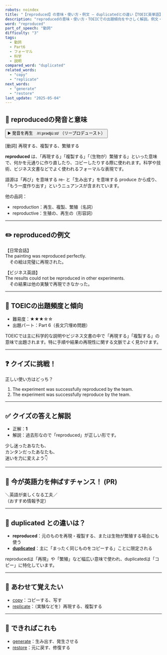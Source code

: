 ```yaml
---
robots: noindex
title: "【reproduced】の意味・使い方・例文 ― duplicatedとの違い【TOEIC英単語】"
description: "reproducedの意味・使い方・TOEICでの出題傾向をやさしく解説。例文・クイズ付きでduplicatedとの違いもわかりやすく学べます。"
word: "reproduced"
part_of_speech: "動詞"
difficulty: "3"
tags:
  - 動詞
  - Part6
  - フォーマル
  - 科学
  - 説明
compared_word: "duplicated"
related_words:
  - "copy"
  - "replicate"
next_words:
  - "generate"
  - "restore"
last_update: "2025-05-04"
---
```


## 🔰 reproducedの発音と意味

<button class="play-audio" onclick="playTTS('reproduced')">
  <span class="play-audio-main">
    ▶️ 発音を再生　/rìːprədjúːst/
  </span>
  <span class="play-audio-sub">
    （リープロデュースト）
  </span>
</button>

[動詞] 再現する、複製する、繁殖する

**reproduced** は、「再現する」「複製する」「（生物が）繁殖する」といった意味で、何かを元通りに作り直したり、コピーしたりする際に使われます。科学や技術、ビジネス文書などでよく使われるフォーマルな表現です。

語源は「再び」を意味する re- と「生み出す」を意味する produce から成り、「もう一度作り出す」というニュアンスが含まれています。

他の品詞：  
- reproduction：再生、複製、繁殖（名詞）
- reproductive：生殖の、再生の（形容詞）

---

## ✏️ reproducedの例文

【日常会話】  
The painting was reproduced perfectly.  
　その絵は完璧に再現された。

【ビジネス英語】  
The results could not be reproduced in other experiments.  
　その結果は他の実験で再現できなかった。

---

## 🎯 TOEICの出題頻度と傾向

- 難易度：★★★☆☆
- 出題パート：Part 6（長文穴埋め問題）

TOEICでは主に科学的な説明やビジネス文書の中で「再現する」「複製する」の意味で出題されます。特に手順や結果の再現性に関する文脈でよく見かけます。

---

## ❓ クイズに挑戦！

正しい使い方はどっち？

1. The experiment was successfully reproduced by the team.  
2. The experiment was successfully reproduce by the team.

---

## ✅ クイズの答えと解説

- 正解：**1**
- 解説：過去形なので「reproduced」が正しい形です。

少し迷ったあなたも、  
カンタンだったあなたも、  
迷いを力に変えよう👇️

---

## 🚀 今が英語力を伸ばすチャンス！ (PR)

<div class="info-center">
＼英語が楽しくなる工夫／<br>  
（おすすめ情報予定）
</div>

---

## 🤔  duplicated との違いは？

- **reproduced**：元のものを再現・複製する、または生物が繁殖する場合にも使う
- **[duplicated](/word/duplicated/)**：主に「まったく同じものをコピーする」ことに限定される

reproducedは「再現」や「繁殖」など幅広い意味で使われ、duplicatedは「コピー」に特化しています。

---

## 🧩 あわせて覚えたい

- [copy](/word/copy/)：コピーする、写す
- [replicate](/word/replicate/)：（実験などを）再現する、複製する

---

## 📖 できればこれも

- [generate](/word/generate/)：生み出す、発生させる
- [restore](/word/restore/)：元に戻す、修復する

<!-- cvid: aid03_bid25 -->
